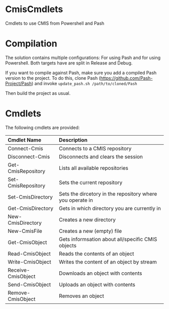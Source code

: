 CmisCmdlets
===========
Cmdlets to use CMIS from Powershell and Pash

# Compilation

The solution contains multiple configurations: For using Pash and for using Powershell.
Both targets have are split in Release and Debug.

If you want to compile against Pash, make sure you add a compiled Pash version
to the project. To do this, clone Pash (https://github.com/Pash-Project/Pash)
and invoke `update_pash.sh /path/to/cloned/Pash`

Then build the project as usual. 

# Cmdlets
The following cmdlets are provided:

| **Cmdlet Name**    | **Description**                                           |
|:-------------------|:----------------------------------------------------------|
| Connect-Cmis       | Connects to a CMIS repository                             |
| Disconnect-Cmis    | Disconnects and clears the session                        |
| Get-CmisRepository | Lists all available repositories                          |
| Set-CmisRepository | Sets the current repository                               |
| Set-CmisDirectory  | Sets the dircetory in the repository where you operate in |
| Get-CmisDirectory  | Gets in which directory you are currently in              |
| New-CmisDirectory  | Creates a new directory                                   |
| New-CmisFile       | Creates a new (empty) file                                |
| Get-CmisObject     | Gets informsation about all/specific CMIS objects         |
| Read-CmisObject    | Reads the contents of an object                           |
| Write-CmisObject   | Writes the content of an object by stream                 |
| Receive-CmisObject | Downloads an object with contents                         |
| Send-CmisObject    | Uploads an object with contents                           |
| Remove-CmisObject  | Removes an object                                         |
